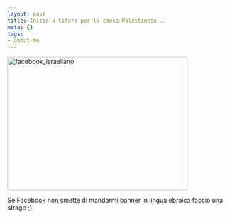 ```yaml
--- 
layout: post
title: Inizio a tifare per la causa Palestinese...
meta: {}
tags: 
- about-me
---
```

<img src="http://www.lastknight.com/download//2009/02/facebook_israeliano-406x300.jpg" alt="facebook_israeliano" title="facebook_israeliano" width="406" height="300" class="aligncenter size-medium wp-image-1304" />  
  
Se Facebook non smette di mandarmi banner in lingua ebraica faccio una strage ;) 
